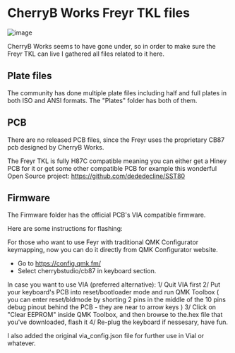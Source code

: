 # CherryB Works Freyr TKL files
![image](https://user-images.githubusercontent.com/64993772/230959743-d857d0b2-b724-40c8-876d-46bd66a202b4.png)

CherryB Works seems to have gone under, so in order to make sure the Freyr TKL can live I gathered all files related to it here.

## Plate files

The community has done multiple plate files including half and full plates in both ISO and ANSI formats. The "Plates" folder has both of them. 

## PCB

There are no released PCB files, since the Freyr uses the proprietary CB87 pcb designed by CherryB Works.

The Freyr TKL is fully H87C compatible meaning you can either get a Hiney PCB for it or get some other compatible PCB for example this wonderful Open Source project: https://github.com/dededecline/SST80

## Firmware

The Firmware folder has the official PCB's VIA compatible firmware. 

Here are some instructions for flashing: 

For those who want to use Feyr with traditional QMK Configurator keymapping, now you can do it directly from QMK Configurator website. 
- Go to https://config.qmk.fm/
- Select cherrybstudio/cb87 in keyboard section.

In case you want to use VIA (preferred alternative):
1/ Quit VIA first
2/ Put your keyboard's PCB into reset/bootloader mode and run QMK Toolbox ( you can enter reset/bldmode by shorting 2 pins in the middle of the 10 pins debug pinout behind the PCB - they are near to arrow keys )
3/ Click on "Clear EEPROM" inside QMK Toolbox, and then browse to the.hex file that you've downloaded, flash it
4/ Re-plug the keyboard if nessesary, have fun.

I also added the original via_config.json file for further use in Vial or whatever.
